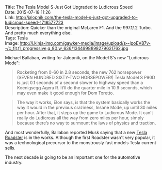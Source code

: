 Title: The Tesla Model S Just Got Upgraded to Ludicrous Speed  
Date: 2015-07-18 11:26  
Link: http://jalopnik.com/the-tesla-model-s-just-got-upgraded-to-ludicrous-speed-1718577723  
Description: Quicker than the original McLaren F1. And the 997.1/.2 Turbo. And pretty much everything else.  
Tags: Tesla  
Image: http://i.kinja-img.com/gawker-media/image/upload/s--IpoEV87v--/c_fit,fl_progressive,q_80,w_636/1344998898279631762.jpg  

Michael Ballaban, writing for Jalopnik, on the Model S's new "Ludicrous Mode":

> Rocketing from 0-60 in 2.8 seconds, the new 762 horsepower (SEVEN HUNDRED SIXTY-TWO HORSEPOWER!) Tesla Model S P90D is just 0.1 seconds of a second slower to highway speed than a Koenigsegg Agera R. It’ll do the quarter mile in 10.9 seconds, which may even make it good enough for Dom Toretto.

> The way it works, Elon says, is that the system basically works the way it would in the previous craziness, Insane Mode, up until 30 miles per hour. After that, it steps up the game to Ludicrous Mode. It can’t really do Ludicrous all the way from zero miles per hour, simply because there’s no way to surmount the laws of physics and traction.

And most wonderfully, Ballaban reported Musk saying that a new [Tesla Roadster][1] is in the works. Although the first Roadster wasn't very popular, it was a technological precursor to the monstrously fast models Tesla current sells.

The next decade is going to be an important one for the automotive industry. 

[1]: https://en.wikipedia.org/wiki/Tesla_Roadster "Wikipedia: Tesla Roadster"